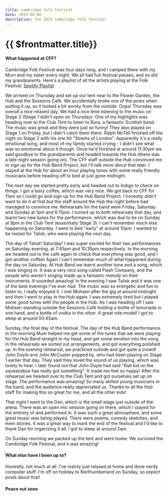 ```yaml
---
title: cambridge folk festival
date: 2019-08-08
description: the 2019 cambridge folk festival
---
```

# {{ $frontmatter.title}}

#### What happened at CFF?

Cambridge Folk Festival was four days long, and I camped there with my Mum and my sister every night. We all had full-festival passes, and so did my grandparents. Here's a playlist of all the artists playing at the Folk Festival: [Spotify Playlist](https://open.spotify.com/playlist/29EtpckbZMS7CZafZI3W40?si=RXtYN9P9T9S-EJAlFivK2A&fbclid=IwAR0eC1wT_VTwNqMWW7wZta5vIet-gGNSA2hxdrAhrOfRFcPNUTcDnKOnLl4)

We arrived on Thursday and set up our tent near to the Flower Garden, the Hub and the Sessions Café. We accidentally broke one of the poles when putting it up, so it looked a bit wonky from the outside. Oops! Thursday was overall a nice relaxed day. We had a nice time listening to the music on Stage 2 (Stage 1 didn't open on Thursday). One of my highlights was heading over to the Club Tent to listen to Rura, a fantastic Scottish band. The music was great and they were just so funny! They also played on Stage 1 on Friday, but I didn't catch them there. Ralph McTell finished off the night on Stage 2 with his one hit "Streets of London". Apparently it's a really emotional song, and most of my family started crying - I didn't see what was so emotional about it though. Once he'd finished at around 11:30pm we said goodbye to the grandparents and headed towards the Hub (there was a late-night session going on). The CFF staff outside the Hub convinced me to sign up for the Hub Band Project, but I'll talk more about that later. I stayed at the Hub for about an hour playing tunes with some really friendly musicians before heading off to bed at just gone midnight.

The next day we started pretty early and headed out to Indigo to check on things. I got a tasty coffee, which was very nice. We got back to CFF for 11am so I could go and sign up for the Hub Band Project. I honestly didn't want to do it at first but the staff around the Hub the night before had managed to convince me. Rehearsals for the band were Friday, Saturday and Sunday at 1pm and 6:15pm. I turned up to both rehearsals that day, and learnt two new tunes for the performance, which was due to be on Sunday at 8pm in the Club Tent (essentially Stage 3). I can't remember much else happening on Saturday. I went to bed "early" at around 10pm. I wanted to be rested for Talisk, who were playing the next day.

The day of Talisk! Saturday! I was super excited for their two performances on Saturday evening, at 7:45pm and 10:35pm respectively. In the morning we headed out to the café again to check that everything was good, and I got another coffee! Again I can't remember much of what happened during the day on Saturday. At Hub Band we learnt another tune and a song, which I was singing in. It was a very nice song called Flash Company, and the people who weren't singing made up a fantastic melody on their instruments. It sounded amazing! In the evening I saw Talisk and it was one of the best evenings I've ever had. The music was so energetic and fun to listen to, I really enjoyed it. I met Mohsen after the gig at around midnight and then I went to play in the Hub again. I was extremely tired but I played some good tunes with the people in the Hub. As I was heading off I saw Mohsen standing outside the Sessions Café holding a bottle of lemonade in one hand, and a bottle of vodka in the other. A great role model! I got to sleep at around 00:45am.

Sunday, the final day of the festival. The day of the Hub Band performance. In the morning Mum helped me get some of the tunes that we were playing for the Hub Band straight in my head, and get some emotion into the song. In the rehearsals we sorted out arrangements, and got everything polished up. In the evening rehearsal, we practiced outside and got quite a crowd! John Doyle and John McCuster popped by, who had been playing on Stage 1 earlier that day. They said they loved the sound of us playing, which was lovely to hear. I later found out that John Doyle had said "that kid on the squeezebox has really got something". It made me feel so happy! After the rehearsal we headed over to the Club Tent and got ourselves set up on stage. The performance was amazing! So many skilled young musicians in the band, and the audience really appreciated us. Thanks to all the Hub staff for making this so great for me, and all the other kids!

That night I went to the Den, which is the small stage just outside of the arena. There was an open mic session going on there, which I stayed for the entirety of and performed in. It was such a great atmosphere, and some great music was being played. There were poems, comedy sketches, and even stories. It was a great way to mark the end of the festival and I'd like to thank Dan for organizing it all. I got to sleep at around 2am.

On Sunday morning we packed up the tent and went home. We survived the Cambridge Folk Festival, and it was amazing!

#### What else have I been up to?

Honestly, not much at all. I've mainly just relaxed at home and done nerdy computer stuff. I'm off on holiday to Northumberland on Sunday, so expect posts about that!

#### Peace out xoxo
